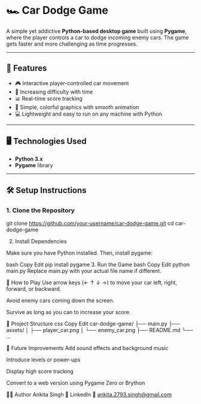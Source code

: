 # 🏎️ Car Dodge Game

A simple yet addictive **Python-based desktop game** built using **Pygame**, where the player controls a car to dodge incoming enemy cars. The game gets faster and more challenging as time progresses.

---

## 🚀 Features

- 🎮 Interactive player-controlled car movement  
- 🧠 Increasing difficulty with time  
- 📊 Real-time score tracking  
- 🎨 Simple, colorful graphics with smooth animation  
- 💻 Lightweight and easy to run on any machine with Python

---

## 🖥️ Technologies Used

- **Python 3.x**
- **Pygame** library

---


## 🛠️ Setup Instructions

### 1. Clone the Repository

git clone https://github.com/your-username/car-dodge-game.git
cd car-dodge-game



2. Install Dependencies

Make sure you have Python installed. Then, install pygame:

bash
Copy
Edit
pip install pygame
3. Run the Game
bash
Copy
Edit
python main.py
Replace main.py with your actual file name if different.


🧠 How to Play
Use arrow keys (← ↑ ↓ →) to move your car left, right, forward, or backward.

Avoid enemy cars coming down the screen.

Survive as long as you can to increase your score.



📂 Project Structure
css
Copy
Edit
car-dodge-game/
├── main.py
├── assets/
│   ├── player_car.png
│   └── enemy_car.png
├── README.md
└── ...


📌 Future Improvements
Add sound effects and background music

Introduce levels or power-ups

Display high score tracking

Convert to a web version using Pygame Zero or Brython



🙋‍♀️ Author
Ankita Singh
🔗 LinkedIn
📧 ankita.2793.singh@gmail.com


